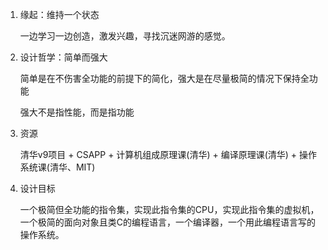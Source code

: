 1. 缘起：维持一个状态  

   一边学习一边创造，激发兴趣，寻找沉迷网游的感觉。

2. 设计哲学：简单而强大

   简单是在不伤害全功能的前提下的简化，强大是在尽量极简的情况下保持全功能

   强大不是指性能，而是指功能

3. 资源

   清华v9项目 + CSAPP + 计算机组成原理课(清华) + 编译原理课(清华) + 操作系统课(清华、MIT)

4. 设计目标

   一个极简但全功能的指令集，实现此指令集的CPU，实现此指令集的虚拟机，一个极简的面向对象且类C的编程语言，一个编译器，一个用此编程语言写的操作系统。
